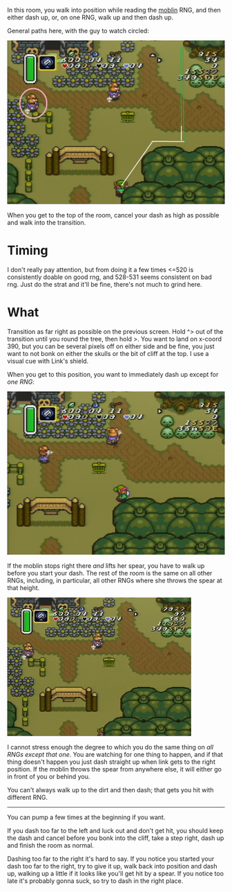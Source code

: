 In this room, you walk into position while reading the [moblin](../../enemies/moblin.md) RNG, and then either dash up, or, on one RNG, walk up and then dash up.

General paths here, with the guy to watch circled:

![dash_to_skull_woods_start](dash_to_skull_woods_start.png)

When you get to the top of the room, cancel your dash as high as possible and walk into the transition.

# Timing

I don't really pay attention, but from doing it a few times <=520 is consistently doable on good rng, and 528-531 seems consistent on bad rng. Just do the strat and it'll be fine, there's not much to grind here.

# What

Transition as far right as possible on the previous screen. Hold ^> out of the transition until you round the tree, then hold >. You want to land on x-coord 390, but you can be several pixels off on either side and be fine, you just want to not bonk on either the skulls or the bit of cliff at the top. I use a visual cue with Link's shield.

When you get to this position, you want to immediately dash up except for _one RNG_:

![dash_to_skull_woods_bad](dash_to_skull_woods_bad.png)

If the moblin stops right there *and* lifts her spear, you have to walk up before you start your dash. The rest of the room is the same on all other RNGs, including, in particular, all other RNGs where she throws the spear at that height.

![dash_to_skull_woods_bad_gif](dash_to_skull_woods_bad.gif)

I cannot stress enough the degree to which you do the same thing on _all RNGs except that one_. You are watching for one thing to happen, and if that thing doesn't happen you just dash straight up when link gets to the right position. If the moblin throws the spear from anywhere else, it will either go in front of you or behind you.

You can't always walk up to the dirt and then dash; that gets you hit with different RNG.

----

You can pump a few times at the beginning if you want.

If you dash too far to the left and luck out and don't get hit, you should keep the dash and cancel before you bonk into the cliff, take a step right, dash up and finish the room as normal.

Dashing too far to the right it's hard to say. If you notice you started your dash too far to the right, try to give it up, walk back into position and dash up, walking up a little if it looks like you'll get hit by a spear. If you notice too late it's probably gonna suck, so try to dash in the right place.

